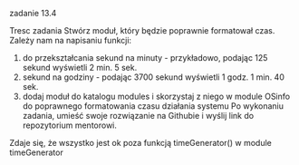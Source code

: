zadanie 13.4



Tresc zadania 
Stwórz moduł, który będzie poprawnie formatował czas. Zależy nam na napisaniu funkcji:

1. do przekształcania sekund na minuty - przykładowo, podając 125 sekund wyświetli 2 min. 5 sek.
2. sekund na godziny - podając 3700 sekund wyświetli 1 godz. 1 min. 40 sek.
3. dodaj moduł do katalogu modules i skorzystaj z niego w module OSinfo do poprawnego formatowania czasu działania systemu
Po wykonaniu zadania, umieść swoje rozwiązanie na Githubie i wyślij link do repozytorium mentorowi.



Zdaje się, że wszystko jest ok poza funkcją timeGenerator() w module timeGenerator
